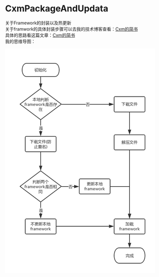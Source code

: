 # CxmPackageAndUpdata
关于Framework的封装以及热更新<br>
关于framwork的具体封装步骤可以去我的技术博客查看：[Cxm的简书](http://www.jianshu.com/p/85b0704c8613)<br>
具体的思路看这篇文章：[Cxm的简书](http://www.jianshu.com/p/93b2a1a0e6b8)<br>我的思维导图：

![图片](https://github.com/chenXming/CxmPackageAndUpdata/blob/master/cxm.png)

